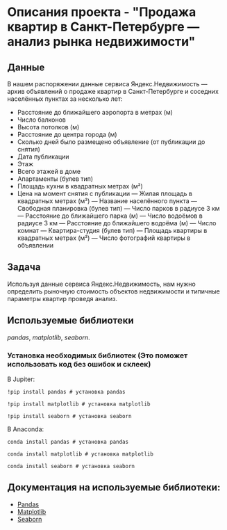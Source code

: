 # Описания проекта - "Продажа квартир в Санкт-Петербурге — анализ рынка недвижимости"


## Данные

В нашем распоряжении данные сервиса Яндекс.Недвижимость — архив объявлений о продаже квартир в Санкт-Петербурге и соседних населённых пунктах за несколько лет:
- Расстояние до ближайшего аэропорта в метрах (м)
- Число балконов
- Высота потолков (м)
- Расстояние до центра города (м)
- Сколько дней было размещено объявление (от публикации до снятия)
- Дата публикации
- Этаж
- Всего этажей в доме
- Апартаменты (булев тип)
- Площадь кухни в квадратных метрах (м²)
- Цена на момент снятия с публикации
— Жилая площадь в квадратных метрах (м²)
— Название населённого пункта
— Свободная планировка (булев тип)
— Число парков в радиусе 3 км
— Расстояние до ближайшего парка (м)
— Число водоёмов в радиусе 3 км
— Расстояние до ближайшего водоёма (м)
— Число комнат
— Квартира-студия (булев тип)
— Площадь квартиры в квадратных метрах (м²)
— Число фотографий квартиры в объявлении

## Задача

Используя данные сервиса Яндекс.Недвижимость, нам нужно определить рыночную стоимость объектов недвижимости и типичные параметры квартир проведя анализ.

## Используемые библиотеки
*pandas*, *matplotlib*, *seaborn*.

### Установка необходимых библиотек (Это поможет использовать код без ошибок и склеек)

В Jupiter:
```
!pip install pandas # установка pandas

!pip install matplotlib # установка matplotlib

!pip install seaborn # установка seaborn

```

В Anaconda:
```
conda install pandas # установка pandas

conda install matplotlib # установка matplotlib

conda install seaborn # установка seaborn

```

## Документация на используемые библиотеки:
- [Pandas](https://pandas.pydata.org/docs)
- [Matplotlib](https://matplotlib.org/stable/index.html)
- [Seaborn](https://seaborn.pydata.org/index.html)
